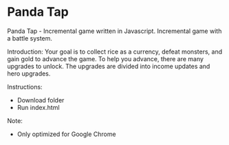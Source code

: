 # Panda Tap
Panda Tap - Incremental game written in Javascript.
Incremental game with a battle system.

Introduction:
Your goal is to collect rice as a currency, defeat monsters, and gain gold to advance the game. To help you advance, there are many upgrades to unlock. The upgrades are divided into income updates and hero upgrades.


Instructions:
- Download folder
- Run index.html

Note:
- Only optimized for Google Chrome
